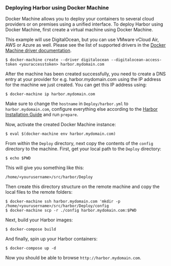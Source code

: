 ### Deploying Harbor using Docker Machine

Docker Machine allows you to deploy your containers to several cloud providers or on premises using a unified interface.
To deploy Harbor using Docker Machine, first create a virtual machine using Docker Machine.

This example will use DigitalOcean, but you can use VMware vCloud Air, AWS or Azure as well. Please see the list of supported drivers in the [Docker Machine driver documentation](https://docs.docker.com/machine/drivers/).

```
$ docker-machine create --driver digitalocean --digitalocean-access-token <youraccesstoken> harbor.mydomain.com
```

After the machine has been created successfully, you need to create a DNS entry at your provider for e.g. harbor.mydomain.com using the IP address for the machine we just created.
You can get this IP address using:

```
$ docker-machine ip harbor.mydomain.com
```

Make sure to change the `hostname` in `Deploy/harbor.yml` to `harbor.mydomain.com`, configure everything else according to the [Harbor Installation Guide](../docs/installation_guide.md) and run `prepare`.

Now, activate the created Docker Machine instance:

`$ eval $(docker-machine env harbor.mydomain.com)`

From within the `Deploy` directory, next copy the contents of the `config` directory to the machine.
First, get your local path to the `Deploy` directory:

```
$ echo $PWD
```

This will give you something like this:

```
/home/<yourusername>/src/harbor/Deploy
```

Then create this directory structure on the remote machine and copy the local files to the remote folders:

```
$ docker-machine ssh harbor.mydomain.com 'mkdir -p /home/<yourusername>/src/harbor/Deploy/config
$ docker-machine scp -r ./config harbor.mydomain.com:$PWD
```

Next, build your Harbor images:

```
$ docker-compose build
```

And finally, spin up your Harbor containers:

```
$ docker-compose up -d
```

Now you should be able to browse `http://harbor.mydomain.com`.
